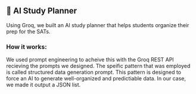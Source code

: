 ## 🤖 AI Study Planner

Using Groq, we built an AI study planner that helps students organize their prep for the SATs.

### How it works:

We used prompt engineering to acheive this with the Groq REST API recieving the prompts we designed. The speific pattern that was employed is called structured data generation prompt. This pattern is designed to force an AI to generate well-organized and predictiable data. In our case, we made it output a JSON list. 
